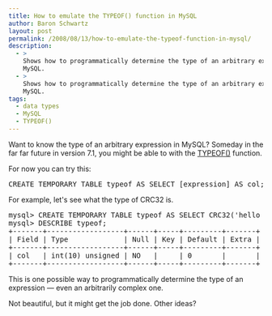 ```yaml
---
title: How to emulate the TYPEOF() function in MySQL
author: Baron Schwartz
layout: post
permalink: /2008/08/13/how-to-emulate-the-typeof-function-in-mysql/
description:
  - >
    Shows how to programmatically determine the type of an arbitrary expression in
    MySQL.
  - >
    Shows how to programmatically determine the type of an arbitrary expression in
    MySQL.
tags:
  - data types
  - MySQL
  - TYPEOF()
---
```

Want to know the type of an arbitrary expression in MySQL? Someday in the far far future in version 7.1, you might be able to with the [TYPEOF()][1] function.

For now you can try this:

<!--more-->

<pre>CREATE TEMPORARY TABLE typeof AS SELECT [expression] AS col;</pre>

For example, let's see what the type of CRC32 is.

<pre>mysql> CREATE TEMPORARY TABLE typeof AS SELECT CRC32('hello world') AS col;
mysql> DESCRIBE typeof;
+-------+------------------+------+-----+---------+-------+
| Field | Type             | Null | Key | Default | Extra |
+-------+------------------+------+-----+---------+-------+
| col   | int(10) unsigned | NO   |     | 0       |       | 
+-------+------------------+------+-----+---------+-------+
</pre>

This is one possible way to programmatically determine the type of an expression &#8212; even an arbitrarily complex one.

Not beautiful, but it might get the job done. Other ideas?

 [1]: http://forge.mysql.com/worklog/task.php?id=1299
